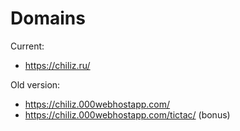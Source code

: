 # Domains

Current:

* https://chiliz.ru/

Old version:

* https://chiliz.000webhostapp.com/
* https://chiliz.000webhostapp.com/tictac/ (bonus)
